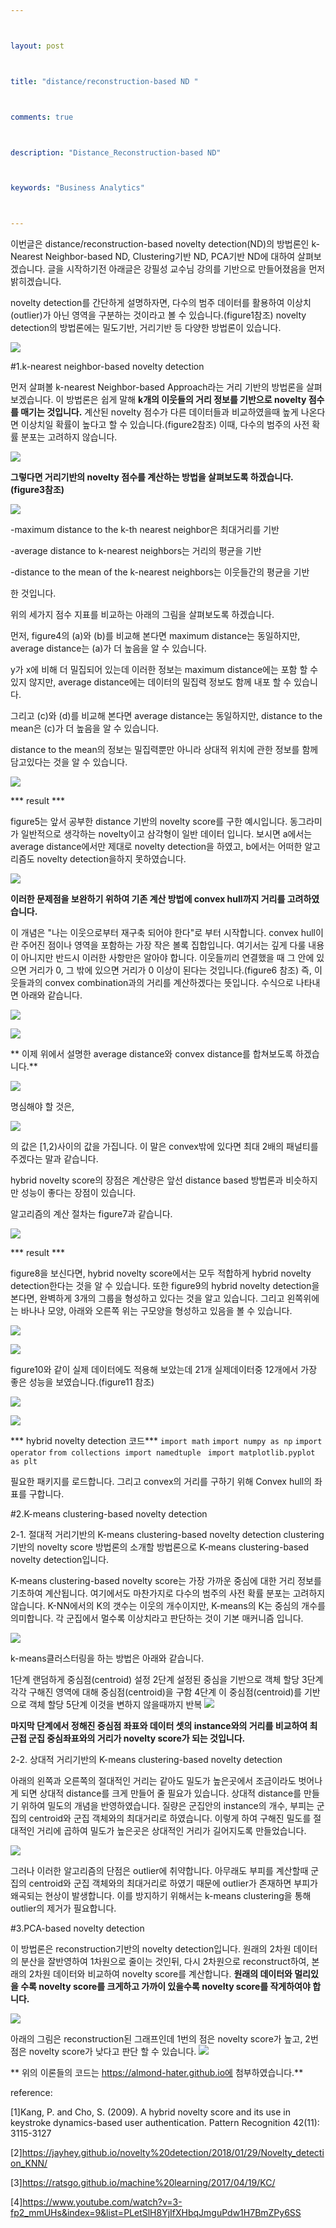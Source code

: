 ```yaml
---



layout: post



title: "distance/reconstruction-based ND "



comments: true



description: "Distance_Reconstruction-based ND"



keywords: "Business Analytics"



---
```








이번글은 distance/reconstruction-based novelty detection(ND)의 방법론인 k-Nearest Neighbor-based ND, Clustering기반 ND, PCA기반 ND에 대하여 살펴보겠습니다. 글을 시작하기전 아래글은 강필성 교수님 강의를 기반으로 만들어졌음을 먼저 밝히겠습니다.









novelty detection를 간단하게 설명하자면, 다수의 범주 데이터를 활용하여 이상치(outlier)가 아닌 영역을 구분하는 것이라고 볼 수 있습니다.(figure1참조) novelty detection의 방법론에는 밀도기반, 거리기반 등 다양한 방법론이 있습니다.









![](https://github.com/almond-hater/almond-hater.github.io/blob/master/1.png?raw=true)









#1.k-nearest neighbor-based novelty detection







먼저 살펴볼 k-nearest Neighbor-based Approach라는 거리 기반의 방법론을 살펴보겠습니다. 이 방법론은 쉽게 말해 **k개의 이웃들의 거리 정보를 기반으로 novelty 점수를 매기는 것입니다.** 계산된 novelty 점수가 다른 데이터들과 비교하였을때 높게 나온다면 이상치일 확률이 높다고 할 수 있습니다.(figure2참조) 이때, 다수의 범주의 사전 확률 분포는 고려하지 않습니다.









![](https://github.com/almond-hater/almond-hater.github.io/blob/master/2.png?raw=true)









**그렇다면 거리기반의 novelty 점수를 계산하는 방법을 살펴보도록 하겠습니다.(figure3참조)**









![](https://github.com/almond-hater/almond-hater.github.io/blob/master/3.png?raw=true)







-maximum distance to the k-th nearest neighbor은 최대거리를 기반 





-average distance to k-nearest neighbors는 거리의 평균을 기반





-distance to the mean of the k-nearest neighbors는 이웃들간의 평균을 기반 





한 것입니다.









위의 세가지 점수 지표를 비교하는 아래의 그림을 살펴보도록 하겠습니다. 





먼저, figure4의 (a)와 (b)를 비교해  본다면 maximum distance는 동일하지만, average distance는 (a)가 더 높음을 알 수 있습니다.





y가 x에 비해 더 밀집되어 있는데 이러한 정보는 maximum distance에는 포함 할 수 있지 않지만, average distance에는 데이터의 밀집력 정보도 함께 내포 할 수 있습니다.





그리고 (c)와 (d)를 비교해 본다면 average distance는 동일하지만, distance to the mean은 (c)가 더 높음을 알 수 있습니다.





distance to the mean의 정보는 밀집력뿐만 아니라 상대적 위치에 관한 정보를 함께 담고있다는 것을 알 수 있습니다.







![](https://github.com/almond-hater/almond-hater.github.io/blob/master/4.png?raw=true)







*** result ***







figure5는 앞서 공부한 distance 기반의 novelty score를 구한 예시입니다. 동그라미가 일반적으로 생각하는 novelty이고 삼각형이 일반 데이터
입니다. 보시면 a에서는 average distance에서만 제대로 novelty detection을 하였고, b에서는 어떠한 알고리즘도 novelty detection을하지 못하였습니다.







![](https://github.com/almond-hater/almond-hater.github.io/blob/master/5.png?raw=true)









**이러한 문제점을 보완하기 위하여 기존 계산 방법에 convex hull까지 거리를 고려하였습니다.**









이 개념은 "나는 이웃으로부터 재구축 되어야 한다"로 부터 시작합니다. convex hull이란 주어진 점이나 영역을 포함하는 가장 작은 볼록 집합입니다. 여기서는 깊게 다룰 내용이 아니지만 반드시 이러한 사항만은 알아야 합니다. 이웃들끼리 연결했을 때 그 안에 있으면 거리가 0, 그 밖에 있으면 거리가 0 이상이 된다는 것입니다.(figure6 참조) 즉, 이웃들과의 convex combination과의 거리를 계산하겠다는 뜻입니다. 수식으로 나타내면 아래와 같습니다. 









![](https://github.com/almond-hater/almond-hater.github.io/blob/master/6.png?raw=true)









![](https://github.com/almond-hater/almond-hater.github.io/blob/master/6-1.JPG?raw=true)









** 이제 위에서 설명한 average distance와 convex distance를 합쳐보도록 하겠습니다.**











![](https://github.com/almond-hater/almond-hater.github.io/blob/master/6-2.JPG?raw=true)







명심해야 할 것은, 



![](https://github.com/almond-hater/almond-hater.github.io/blob/master/6-3.JPG?raw=true)









의 값은 [1,2)사이의 값을 가집니다. 이 말은 convex밖에 있다면 최대 2배의 패널티를 주겠다는 말과 같습니다.





hybrid novelty score의 장점은 계산량은 앞선 distance based 방법론과 비슷하지만 성능이 좋다는 장점이 있습니다.





알고리즘의 계산 절차는 figure7과 같습니다.









![](https://github.com/almond-hater/almond-hater.github.io/blob/master/7.png?raw=true)









*** result ***





figure8을 보신다면, hybrid novelty score에서는 모두 적합하게 hybrid novelty detection한다는 것을 알 수 있습니다. 또한 figure9의 hybrid novelty detection을 본다면, 완벽하게 3개의 그룹을 형성하고 있다는 것을 알고 있습니다. 그리고 왼쪽위에는 바나나 모양, 아래와 오른쪽 위는 구모양을 형성하고 있음을 볼 수 있습니다. 







![](https://github.com/almond-hater/almond-hater.github.io/blob/master/8.png?raw=true)





![](https://github.com/almond-hater/almond-hater.github.io/blob/master/9.png?raw=true)







figure10와 같이 실제 데이터에도 적용해 보았는데 21개 실제데이터중 12개에서 가장 좋은 성능을 보였습니다.(figure11 참조)





![](https://github.com/almond-hater/almond-hater.github.io/blob/master/10.png?raw=true)



![](https://github.com/almond-hater/almond-hater.github.io/blob/master/11.png?raw=true)

*** hybrid novelty detection 코드***
`import math` 
`import numpy as np`
`import operator`
`from collections import namedtuple `
`import matplotlib.pyplot as plt`

필요한 패키지를 로드합니다.
그리고 convex의 거리를 구하기 위해 Convex hull의 좌표를 구합니다.

#2.K-means clustering-based novelty detection

2-1. 절대적 거리기반의 K-means clustering-based novelty detection
clustering기반의 novelty score 방법론의 소개할 방법론으로 K-means clustering-based novelty detection입니다.

K-means clustering-based novelty score는 가장 가까운 중심에 대한 거리 정보를 기초하여 계산됩니다. 여기에서도 마찬가지로 다수의 범주의 사전 확률 분포는 고려하지 않습니다. K-NN에서의 K의 갯수는 이웃의 개수이지만, K-means의 K는 중심의 개수를 의미합니다. 각 군집에서 멀수록 이상치라고 판단하는 것이 기본 매커니즘 입니다.

![](https://github.com/pilsung-kang/Business-Analytics/blob/master/03%20Novelty%20Detection/Tutorial%2009%20-%20Distance%20and%20reconstruction-based%20novelty%20detection/KMEANS/kmeans_image.JPG?raw=true)


k-means클러스터링을 하는 방법은 아래와 같습니다.

1단계 랜덤하게 중심점(centroid) 설정
2단계 설정된 중심을 기반으로 객체 할당
3단계 각각 구해진 영역에 대해 중심점(centroid)을 구함
4단계 이 중심점(centroid)를 기반으로 객체 할당
5단계 이것을 변하지 않을때까지 반복
![](https://github.com/pilsung-kang/Business-Analytics/blob/master/03%20Novelty%20Detection/Tutorial%2009%20-%20Distance%20and%20reconstruction-based%20novelty%20detection/KMEANS/kmeans_image2.JPG?raw=true)


**마지막 단계에서 정해진 중심점 좌표와 데이터 셋의 instance와의 거리를 비교하여 최근접 군집 중심좌표와의 거리가 novelty score가 되는 것입니다.**


2-2. 상대적 거리기반의 K-means clustering-based novelty detection

아래의 왼쪽과 오른쪽의 절대적인 거리는 같아도 밀도가 높은곳에서 조금이라도 벗어나게 되면 상대적 distance를 크게 만들어 줄 필요가 있습니다. 상대적 distance를 만들기 위하여 밀도의 개념을 반영하였습니다. 질량은 군집안의 instance의 개수, 부피는 군집의 centroid와 군집 객체와의 최대거리로 하였습니다. 이렇게 하여 구해진 밀도를 절대적인 거리에 곱하여 밀도가 높은곳은 상대적인 거리가 길어지도록 만들었습니다. 

![](https://github.com/pilsung-kang/Business-Analytics/blob/master/03%20Novelty%20Detection/Tutorial%2009%20-%20Distance%20and%20reconstruction-based%20novelty%20detection/KMEANS/kmeans_image9.JPG?raw=true)

그러나 이러한 알고리즘의 단점은 outlier에 취약합니다. 아무래도 부피를 계산할때 군집의 centroid와 군집 객체와의 최대거리로 하였기 때문에 outlier가 존재하면 부피가 왜곡되는 현상이 발생합니다. 이를 방지하기 위해서는 k-means clustering을 통해 outlier의 제거가 필요합니다. 


#3.PCA-based novelty detection

이 방법론은 reconstruction기반의 novelty detection입니다. 원래의 2차원 데이터의 분산을 잘반영하여 1차원으로 줄이는 것인뒤, 다시 2차원으로 reconstruct하여, 본래의 2차원 데이터와 비교하여 novelty score를 계산합니다.  **원래의 데이터와 멀리있을 수록 novelty score를 크게하고 가까이 있을수록 novelty score를 작게하여야 합니다.**


![](https://github.com/pilsung-kang/Business-Analytics/blob/master/03%20Novelty%20Detection/Tutorial%2009%20-%20Distance%20and%20reconstruction-based%20novelty%20detection/PCA/PCA2.JPG?raw=true)

아래의 그림은 reconstruction된 그래프인데 1번의 점은 novelty score가 높고, 2번 점은 novelty score가 낮다고 판단 할 수 있습니다.
![](https://github.com/almond-hater/almond-hater.github.io/blob/master/pca.JPG?raw=true)


** 위의 이론들의 코드는 https://almond-hater.github.io에 첨부하였습니다.**
























reference: 



[1]Kang, P. and Cho, S. (2009). A hybrid novelty score and its use in keystroke dynamics-based user authentication. Pattern Recognition 42(11): 3115-3127

[2]https://jayhey.github.io/novelty%20detection/2018/01/29/Novelty_detection_KNN/

[3]https://ratsgo.github.io/machine%20learning/2017/04/19/KC/

[4]https://www.youtube.com/watch?v=3-fp2_mmUHs&index=9&list=PLetSlH8YjIfXHbqJmguPdw1H7BmZPy6SS








